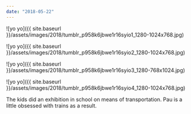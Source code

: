 ```yaml
---
date: "2018-05-22"
---
```


![yo yo]({{ site.baseurl }}/assets/images/2018/tumblr_p958k6jbwe1r16syio1_1280-1024x768.jpg)

![yo yo]({{ site.baseurl }}/assets/images/2018/tumblr_p958k6jbwe1r16syio2_1280-1024x768.jpg)

![yo yo]({{ site.baseurl }}/assets/images/2018/tumblr_p958k6jbwe1r16syio3_1280-768x1024.jpg)

![yo yo]({{ site.baseurl }}/assets/images/2018/tumblr_p958k6jbwe1r16syio4_1280-1024x768.jpg)

The kids did an exhibition in school on means of transportation. Pau is a little obsessed with trains as a result.
